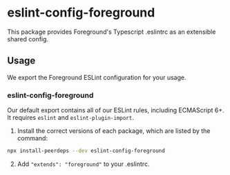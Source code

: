 # eslint-config-foreground

This package provides Foreground's Typescript .eslintrc as an extensible shared config.

## Usage

We export the Foreground ESLint configuration for your usage.

### eslint-config-foreground

Our default export contains all of our ESLint rules, including ECMAScript 6+. It requires `eslint` and `eslint-plugin-import`.

1. Install the correct versions of each package, which are listed by the command:

  ```sh
  npx install-peerdeps --dev eslint-config-foreground
  ```

2. Add `"extends": "foreground"` to your .eslintrc.
